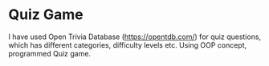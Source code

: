 # Quiz Game

I have used Open Trivia Database (https://opentdb.com/) for quiz questions, which has different categories, difficulty levels etc. Using OOP concept, programmed Quiz game.